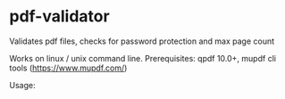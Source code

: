 # pdf-validator
Validates pdf files, checks for password protection and max page count

Works on linux / unix command line. Prerequisites: qpdf 10.0+, mupdf cli tools (https://www.mupdf.com/)

Usage:
